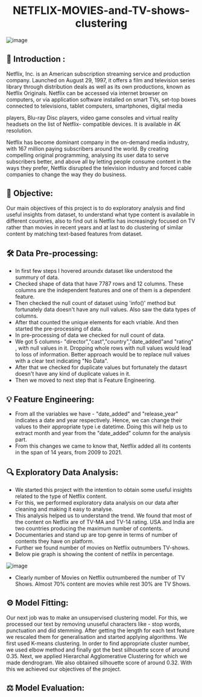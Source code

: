 <h1 align="center">NETFLIX-MOVIES-and-TV-shows-clustering </h1>

![image](https://user-images.githubusercontent.com/84036652/178097284-a1c325b5-98b6-4eab-a154-3de695190be2.png)

## 📄 Introduction : 
Netflix, Inc. is an American subscription streaming service and production company. Launched on
August 29, 1997, it offers a film and television series library through distribution deals as well as its
own productions, known as Netflix Originals.
Netflix can be accessed via internet browser on computers, or via application software installed on
smart TVs, set-top boxes connected to televisions, tablet computers, smartphones, digital media

players, Blu-ray Disc players, video game consoles and virtual reality headsets on the list of Netflix-
compatible devices. It is available in 4K resolution.

Netflix has become dominant company in the on-demand media industry, with 167 million paying
subscribers around the world. By creating compelling original programming, analysing its user data to
serve subscribers better, and above all by letting people consume content in the ways they prefer,
Netflix disrupted the television industry and forced cable companies to change the way they do
business.

## 🎯 Objective:
Our main objectives of this project is to do exploratory analysis and find useful insights from dataset,
to understand what type content is available in different countries, also to find out is Netflix has
increasingly focused on TV rather than movies in recent years and at last to do clustering of similar
content by matching text-based features from dataset.

## 🛠 Data Pre-processing:
 * In first few steps I hovered aroundx dataset like understood the summury of data.
 * Checked shape of data that have 7787 rows and 12 columns. These columns are the independent features and one of them is a dependent feature.
 * Then checked the null count of dataset using 'info()' method but fortunately data doesn't have any null values. Also saw the data types of columns.
 * After that counted the unique elements for each vriable. And then started the pre-processing of data.
 * In pre-processing of data we checked for null count of data.
 * We got 5 columns- "director","cast","country","date_added"and "rating" , with null values in it. Dropping whole rows with null values would lead to loss of information. Better approach would be to replace null values with a clear text indicating "No Data".
 * After that we checked for duplicate values but fortunately the datasrt doesn't have any kind of duplicate values in it.
 * Then we moved to next step that is Feature Engineering.
 
## 💡 Feature Engineering:
 * From all the variables we have - "date_added" and "release_year" indicates a date and year respectively. Hence, we can change their values to their appropriate type i.e datetime. Doing this will help us to extract month and year from the "date_added" column for the analysis part.
 * From this changes we came to know that, Netflix added all its contents in the span of 14 years, from 2009 to 2021.

## 🔍 Exploratory Data Analysis:
  *  We started this project with the intention to obtain some useful insights related to the type of Netflix
content. 
  *  For this, we performed exploratory data analysis on our data after cleaning and making it
easy to analyse.
  *  This analysis helped us to understand the trend. We found that most of the content
on Netflix are of TV-MA and TV-14 rating. USA and India are two countries producing the maximum
number of contents.
  *  Documentaries and stand up are top genre in terms of number of contents they
have on platform.
  *  Further we found number of movies on Netflix outnumbers TV-shows.
  * Below pie graph is showing the content of netfilx in percentage.
    
![image](https://user-images.githubusercontent.com/84036652/177276496-9aef61ae-72ec-416b-bad1-a3529c283288.png)
  * Clearly number of Movies on Netflix outnumbered the number of TV Shows. Almost 70% content are movies while rest 30% are TV Shows.




## ⚙️ Model Fitting:
Our next job was to make an unsupervised clustering model. For this, we processed our text by
removing unuseful characters like - stop words, punctuation and did stemming. After getting the
length for each text feature we rescaled them for generalisation and started applying algorithms. We
first used K-means clustering. In order to find appropriate cluster number, we used elbow method and
finally got the best silhouette score of around 0.35. Next, we applied Hierarchal Agglomerative
Clustering for which we made dendrogram. We also obtained silhouette score of around 0.32. With
this we achieved our objectives of the project.

## ⚖️ Model Evaluation:
